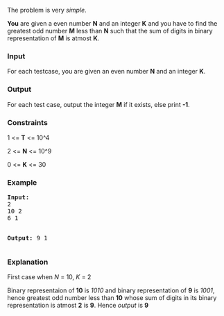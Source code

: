 <p>The problem is very <em>simple</em>.</p>
<p><strong>You</strong> are given a even number <strong>N</strong> and an integer <strong>K</strong> and you have to find the greatest odd number <strong>M</strong> less than <strong>N</strong> such that the sum of digits in binary representation of <strong>M</strong> is atmost <strong>K</strong>.</p>

<h3>Input</h3>
<p>For each testcase, you are given an even number <strong>N</strong> and an integer <strong>K</strong>.</p>

<h3>Output</h3>
<p>For each test case, output the integer <strong>M</strong> if it exists, else print <strong>-1</strong>.</p>

<h3>Constraints</h3>
<p>1 &lt;= <strong>T</strong> &lt;= 10^4</p>
<p>2 &lt;= <strong>N</strong> &lt;= 10^9</p>
<p>0 &lt;= <strong>K</strong> &lt;= 30</p>

<h3>Example</h3>
<pre><strong>Input:</strong>
2
10 2
6 1

<strong>Output:</strong>
9
1</pre>

<h3>Explanation</h3>
<p>First case when <em>N</em> = 10, <em>K</em> = 2</p>
<p>Binary representaion of <strong>10</strong> is <em>1010</em> and binary representation of <strong>9</strong> is <em>1001</em>, hence greatest odd number less than <strong>10</strong> whose sum of digits in its binary representation is atmost <strong>2</strong> is <strong>9</strong>. Hence <em>output</em> is <strong>9</strong></p>